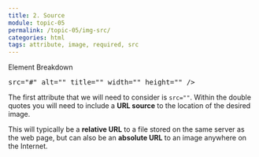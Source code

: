 ```yaml
---
title: 2. Source
module: topic-05
permalink: /topic-05/img-src/
categories: html
tags: attribute, image, required, src
---
```


<div class="divider-heading"></div>


<div id="code-heading">Element Breakdown <i class="fas fa-battery-quarter"></i></div>
<pre id="breakdown-block">
<img <span class="pulsate">src="#"</span> alt="" title="" width="" height="" />
</pre>


The first attribute that we will need to consider is `src=""`. Within the double quotes you will need to include a **URL source** to the location of the desired image.

This will typically be a **relative URL** to a file stored on the same server as the web page, but can also be an **absolute URL** to an image anywhere on the Internet.
